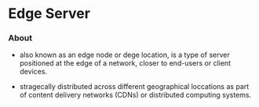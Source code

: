 # Edge Server

### About

- also known as an edge node or dege location, is a type of server positioned at the edge of a network, closer to end-users or client devices.

- stragecally distributed across different geographical loccations as part of content delivery networks (CDNs) or distributed computing systems.
